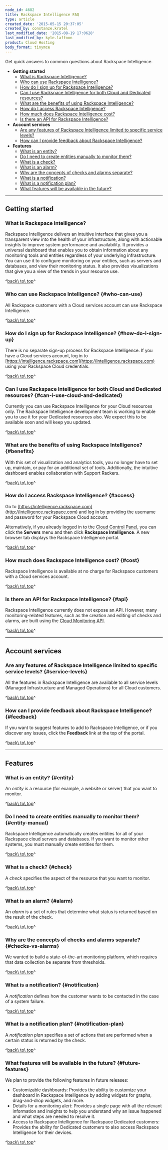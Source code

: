 ```yaml
---
node_id: 4682
title: Rackspace Intelligence FAQ
type: article
created_date: '2015-05-15 20:37:05'
created_by: constanze.kratel
last_modified_date: '2015-08-19 17:0628'
last_modified_by: kyle.laffoon
product: Cloud Hosting
body_format: tinymce
---
```


Get quick answers to common questions about Rackspace Intelligence.

-   **Getting started**
    -   [What is Rackspace
        Intelligence?](#what-is-rackspace-intelligence)
    -   [Who can use Rackspace Intelligence?](#who-can-use)
    -   [How do I sign up for Rackspace
        Intelligence?](#how-do-i-sign-up)
    -   [Can I use Rackspace Intelligence for both Cloud and Dedicated
        resources?](#can-i-use-cloud-and-dedicated)
    -   [What are the benefits of using Rackspace
        Intelligence?](#benefits)
    -   [How do I access Rackspace Intelligence?](#access)
    -   [How much does Rackspace Intelligence cost?](#cost)
    -   [Is there an API for Rackspace Intelligence?](#api)
-   **Account services**
    -   [Are any features of Rackspace Intelligence limited to specific
        service levels?](#service-levels)
    -   [How can I provide feedback about Rackspace
        Intelligence?](#feedback)
-   **Features**
    -   [What is an entity?](#entity)
    -   [Do I need to create entities manually to monitor
        them?](#entity-manual)
    -   [What is a check?](#check)
    -   [What is an alarm?](#alarm)
    -   [Why are the concepts of checks and alarms
        separate?](#checks-vs-alarms)
    -   [What is a notification?](#notification)
    -   [What is a notification plan?](#notification-plan)
    -   [What features will be available in the
        future?](#future-features)

* * * * *

Getting started
---------------

### What is Rackspace Intelligence?

Rackspace Intelligence delivers an intuitive interface that gives you a
transparent view into the health of your infrastructure, along with
actionable insights to improve system performance and availability. It
provides a universal dashboard that enables you to obtain information
about any monitoring tools and entities regardless of your underlying
infrastructure. You can use it to configure monitoring on your entities,
such as servers and databases, and view their monitoring status. It also
provides visualizations that give you a view of the trends in your
resource use.

^[back\\ to\\ top](#top)^

### Who can use Rackspace Intelligence? {#who-can-use}

All Rackspace customers with a Cloud services account can use Rackspace
Intelligence.

^[back\\ to\\ top](#top)^

### How do I sign up for Rackspace Intelligence? {#how-do-i-sign-up}

There is no separate sign-up process for Rackspace Intelligence. If you
have a Cloud services account, log in to
[https://intelligence.rackspace.com](https://intelligence.rackspace.com)
using your Rackspace Cloud credentials.

^[back\\ to\\ top](#top)^

### Can I use Rackspace Intelligence for both Cloud and Dedicated resources? {#can-i-use-cloud-and-dedicated}

Currently you can use Rackspace Intelligence for your Cloud resources
only. The Rackspace Intelligence development team is working to enable
you to use it for your Dedicated resources also. We expect this to be
available soon and will keep you updated.

^[back\\ to\\ top](#top)^

### What are the benefits of using Rackspace Intelligence? {#benefits}

With this set of visualization and analytics tools, you no longer have
to set up, maintain, or pay for an additional set of tools.
Additionally, the intuitive dashboard enables collaboration with Support
Rackers.

^[back\\ to\\ top](#top)^

### How do I access Rackspace Intelligence? {#access}

Go to
[https://intelligence.rackspace.com](http://intelligence.rackspace.com)
and log in by providing the username and password for your Rackspace
Cloud account.

Alternatively, if you already logged in to the [Cloud Control
Panel](https://mycloud.rackspace.com), you can click the **Servers**
menu and then click **Rackspace Intelligence**. A new browser tab
displays the Rackspace Intelligence portal.

^[back\\ to\\ top](#top)^

### How much does Rackspace Intelligence cost? {#cost}

Rackspace Intelligence is available at no charge for Rackspace customers
with a Cloud services account.

^[back\\ to\\ top](#top)^

### Is there an API for Rackspace Intelligence? {#api}

Rackspace Intelligence currently does not expose an API. However, many
monitoring-related features, such as the creation and editing of checks
and alarms, are built using the [Cloud Monitoring
API](https://admin.rackspace.com/knowledge_center/product-page/cloud-monitoring).

^[back\\ to\\ top](#top)^

* * * * *

Account services
----------------

### Are any features of Rackspace Intelligence limited to specific service levels? {#service-levels}

All the features in Rackspace Intelligence are available to all service
levels (Managed Infrastructure and Managed Operations) for all Cloud
customers.

^[back\\ to\\ top](#top)^

### How can I provide feedback about Rackspace Intelligence? {#feedback}

If you want to suggest features to add to Rackspace Intelligence, or if
you discover any issues, click the **Feedback** link at the top of the
portal.

^[back\\ to\\ top](#top)^

* * * * *

Features
--------

### What is an entity? {#entity}

An *entity* is a resource (for example, a website or server) that you
want to monitor.

^[back\\ to\\ top](#top)^

### Do I need to create entities manually to monitor them? {#entity-manual}

Rackspace Intelligence automatically creates entities for all of your
Rackspace cloud servers and databases. If you want to monitor other
systems, you must manually create entities for them.

^[back\\ to\\ top](#top)^

### What is a check? {#check}

A *check* specifies the aspect of the resource that you want to monitor.

^[back\\ to\\ top](#top)^

### What is an alarm? {#alarm}

An *alarm* is a set of rules that determine what status is returned
based on the result of the check.

^[back\\ to\\ top](#top)^

### Why are the concepts of checks and alarms separate? {#checks-vs-alarms}

We wanted to build a state-of-the-art monitoring platform, which
requires that data collection be separate from thresholds.

^[back\\ to\\ top](#top)^

### What is a notification? {#notification}

A *notification* defines how the customer wants to be contacted in the
case of a system failure.

^[back\\ to\\ top](#top)^

### What is a notification plan? {#notification-plan}

A *notification plan* specifies a set of actions that are performed when
a certain status is returned by the check.

^[back\\ to\\ top](#top)^

### What features will be available in the future? {#future-features}

We plan to provide the following features in future releases:

-   Customizable dashboards: Provides the ability to customize your
    dashboard in Rackspace Intelligence by adding widgets for graphs,
    drag-and-drop widgets, and more.
-   Details for a monitoring alert: Provides a single page with all the
    relevant information and insights to help you understand why an
    issue happened and what steps are needed to resolve it.
-   Access to Rackspace Intelligence for Rackspace Dedicated customers:
    Provides the ability for Dedicated customers to also access
    Rackspace Intelligence for their devices.

^[back\\ to\\ top](#top)^

